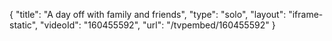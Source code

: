 {
    "title": "A day off with family and friends",
    "type": "solo",
    "layout": "iframe-static",
    "videoId": "160455592",
    "url": "\/tvpembed\/160455592"
}